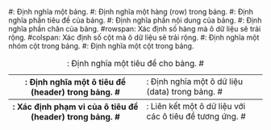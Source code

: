 #<table>: Định nghĩa một bảng.
#<tr>: Định nghĩa một hàng (row) trong bảng.
#<th>: Định nghĩa một ô tiêu đề (header) trong bảng.
#<td>: Định nghĩa một ô dữ liệu (data) trong bảng.
#<caption>: Định nghĩa một tiêu đề cho bảng.
#<thead>: Định nghĩa phần tiêu đề của bảng.
#<tbody>: Định nghĩa phần nội dung của bảng.
#<tfoot>: Định nghĩa phần chân của bảng.
#rowspan: Xác định số hàng mà ô dữ liệu sẽ trải rộng.
#colspan: Xác định số cột mà ô dữ liệu sẽ trải rộng.
#<th scope>: Xác định phạm vi của ô tiêu đề (header) trong bảng.
#<td headers>: Liên kết một ô dữ liệu với các ô tiêu đề tương ứng.
#<colgroup>: Định nghĩa một nhóm cột trong bảng.
#<col>: Định nghĩa một cột trong bảng.